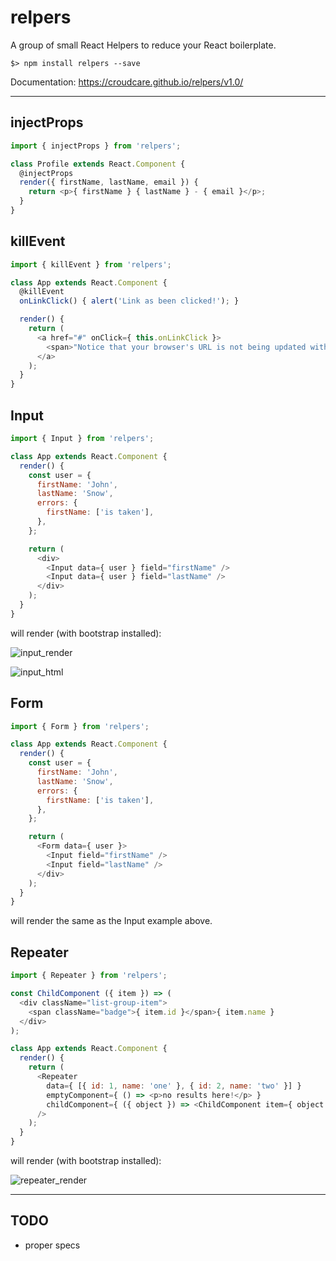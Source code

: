 # relpers
A group of small React Helpers to reduce your React boilerplate.

```
$> npm install relpers --save
```

Documentation: https://croudcare.github.io/relpers/v1.0/

---

injectProps
----
```javascript
import { injectProps } from 'relpers';

class Profile extends React.Component {
  @injectProps
  render({ firstName, lastName, email }) {
    return <p>{ firstName } { lastName } - { email }</p>;
  }
}
```

killEvent
----
```javascript
import { killEvent } from 'relpers';

class App extends React.Component {
  @killEvent
  onLinkClick() { alert('Link as been clicked!'); }

  render() {
    return (
      <a href="#" onClick={ this.onLinkClick }>
        <span>"Notice that your browser's URL is not being updated with '#' in it."</span>
      </a>
    );
  }
}
```

Input
----
```javascript
import { Input } from 'relpers';

class App extends React.Component {
  render() {
    const user = {
      firstName: 'John',
      lastName: 'Snow',
      errors: {
        firstName: ['is taken'],
      },
    };

    return (
      <div>
        <Input data={ user } field="firstName" />
        <Input data={ user } field="lastName" />
      </div>
    );
  }
}
```
will render (with bootstrap installed):

![input_render](https://raw.github.com/croudcare/relpers/master/readme/input/render.png)

![input_html](https://raw.github.com/croudcare/relpers/master/readme/input/html.png)

Form
----
```javascript
import { Form } from 'relpers';

class App extends React.Component {
  render() {
    const user = {
      firstName: 'John',
      lastName: 'Snow',
      errors: {
        firstName: ['is taken'],
      },
    };

    return (
      <Form data={ user }>
        <Input field="firstName" />
        <Input field="lastName" />
      </div>
    );
  }
}
```
will render the same as the Input example above.

Repeater
----
```javascript
import { Repeater } from 'relpers';

const ChildComponent ({ item }) => (
  <div className="list-group-item">
    <span className="badge">{ item.id }</span>{ item.name }
  </div>
);

class App extends React.Component {
  render() {
    return (
      <Repeater
        data={ [{ id: 1, name: 'one' }, { id: 2, name: 'two' }] }
        emptyComponent={ () => <p>no results here!</p> }
        childComponent={ ({ object }) => <ChildComponent item={ object } /> }
      />
    );
  }
}
```
will render (with bootstrap installed):

![repeater_render](https://raw.github.com/croudcare/relpers/master/readme/repeater/render.png)

---

TODO
---
- proper specs

